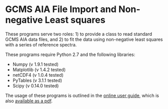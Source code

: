 # GCMS AIA File Import and Non-negative Least squares

These programs serve two roles: 1) to provide a class to read standard GCMS
AIA data files, and 2) to fit the data using non-negative least squares with a
series of reference spectra. 

These programs require Python 2.7 and the following libraries: 
* Numpy (v 1.9.1 tested)
* Matplotlib (v 1.4.2 tested)
* netCDF4 (v 1.0.4 tested)
* PyTables (v 3.1.1 tested)
* Scipy (v 0.14.0 tested) 

The usage of these programs is outlined in the [online user
guide](http://rnelsonchem.github.io/gcms_nnls/), which is also [available
as a
pdf](https://github.com/rnelsonchem/gcms_nnls/blob/master/docs/_build/latex/gcmstools.pdf?raw=true).

